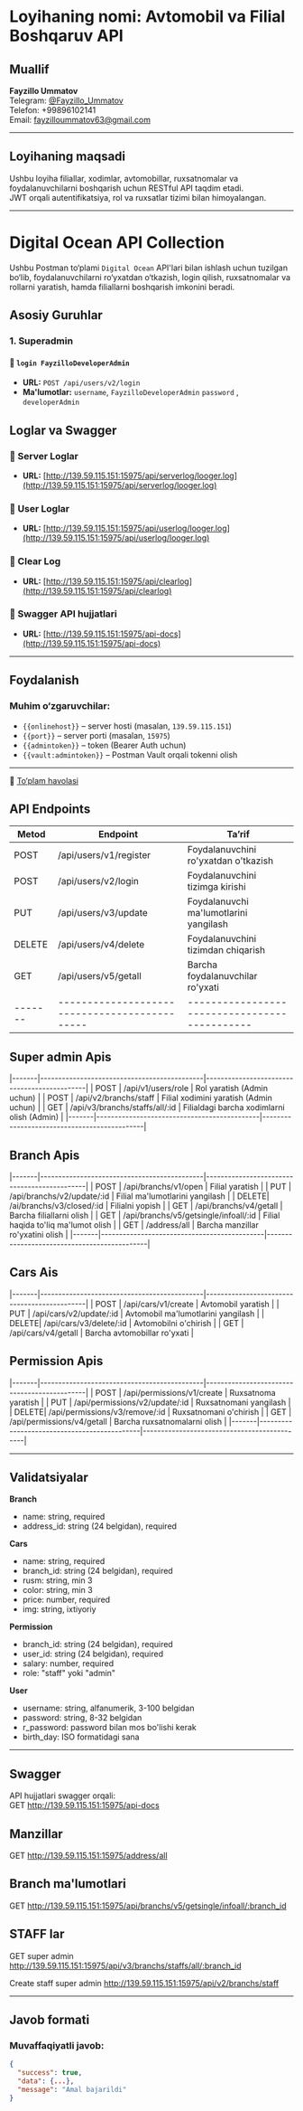 # Loyihaning nomi: Avtomobil va Filial Boshqaruv API

## Muallif
**Fayzillo Ummatov**  
Telegram: [@Fayzillo_Ummatov](https://t.me/Fayzillo_Ummatov)  
Telefon: +99896102141  
Email: fayzilloummatov63@gmail.com  

---

## Loyihaning maqsadi
Ushbu loyiha filiallar, xodimlar, avtomobillar, ruxsatnomalar va foydalanuvchilarni boshqarish uchun RESTful API taqdim etadi.  
JWT orqali autentifikatsiya, rol va ruxsatlar tizimi bilan himoyalangan.

---
# Digital Ocean API Collection

Ushbu Postman to‘plami `Digital Ocean` API'lari bilan ishlash uchun tuzilgan bo‘lib, foydalanuvchilarni ro‘yxatdan o‘tkazish, login qilish, ruxsatnomalar va rollarni yaratish, hamda filiallarni boshqarish imkonini beradi.

## Asosiy Guruhlar

### 1. Superadmin

#### 📌 `login FayzilloDeveloperAdmin`
- **URL:** `POST /api/users/v2/login`
- **Ma'lumotlar:** 
    `username`, `FayzilloDeveloperAdmin`
    `password` , `developerAdmin`


## Loglar va Swagger

### 📄 Server Loglar
- **URL:** [http://139.59.115.151:15975/api/serverlog/looger.log](http://139.59.115.151:15975/api/serverlog/looger.log)

### 📄 User Loglar
- **URL:** [http://139.59.115.151:15975/api/userlog/looger.log](http://139.59.115.151:15975/api/userlog/looger.log)

### 🧹 Clear Log
- **URL:** [http://139.59.115.151:15975/api/clearlog](http://139.59.115.151:15975/api/clearlog)

### 📘 Swagger API hujjatlari
- **URL:** [http://139.59.115.151:15975/api-docs](http://139.59.115.151:15975/api-docs)

---

## Foydalanish

### Muhim o‘zgaruvchilar:
- `{{onlinehost}}` – server hosti (masalan, `139.59.115.151`)
- `{{port}}` – server porti (masalan, `15975`)
- `{{admintoken}}` – token (Bearer Auth uchun)
- `{{vault:admintoken}}` – Postman Vault orqali tokenni olish

---

📁 [To‘plam havolasi](https://fayzillo.postman.co/workspace/Fayzillo's-Workspace~b340ca22-82a7-4ccf-8dad-67af269e6d54/collection/44048719-7ba89de6-03ae-42e3-b10d-6dc5003be7bd?action=share&source=collection_link&creator=44048719)




## API Endpoints

| Metod | Endpoint                                    | Ta’rif                                      |
|-------|---------------------------------------------|---------------------------------------------|
| POST  | /api/users/v1/register                      | Foydalanuvchini ro'yxatdan o'tkazish        |
| POST  | /api/users/v2/login                         | Foydalanuvchini tizimga kirishi             |
| PUT   | /api/users/v3/update                        | Foydalanuvchi ma'lumotlarini yangilash      |
| DELETE| /api/users/v4/delete                        | Foydalanuvchini tizimdan chiqarish          |
| GET   | /api/users/v5/getall                        | Barcha foydalanuvchilar ro'yxati            |
|-------|---------------------------------------------|---------------------------------------------|
## Super admin Apis 
|-------|---------------------------------------------|---------------------------------------------|
| POST  | /api/v1/users/role                          | Rol yaratish (Admin uchun)                  |
| POST  | /api/v2/branchs/staff                       | Filial xodimini yaratish (Admin uchun)      |
| GET   | /api/v3/branchs/staffs/all/:id              | Filialdagi barcha xodimlarni olish (Admin)  |
|-------|---------------------------------------------|---------------------------------------------|
## Branch Apis
|-------|---------------------------------------------|---------------------------------------------|
| POST  | /api/branchs/v1/open                        | Filial yaratish                             |
| PUT   | /api/branchs/v2/update/:id                  | Filial ma'lumotlarini yangilash             |
| DELETE| /ai/branchs/v3/closed/:id                   | Filialni yopish                             |
| GET   | /api/branchs/v4/getall                      | Barcha filiallarni olish                    |
| GET   | /api/branchs/v5/getsingle/infoall/:id       | Filial haqida to'liq ma'lumot olish         |
| GET   | /address/all                                | Barcha manzillar ro'yxatini olish           |
|-------|---------------------------------------------|---------------------------------------------|

## Cars Ais
|-------|---------------------------------------------|---------------------------------------------|
| POST  | /api/cars/v1/create                         | Avtomobil yaratish                          |
| PUT   | /api/cars/v2/update/:id                     | Avtomobil ma'lumotlarini yangilash          |
| DELETE| /api/cars/v3/delete/:id                     | Avtomobilni o'chirish                       |
| GET   | /api/cars/v4/getall                         | Barcha avtomobillar ro'yxati                |
## Permission Apis
|-------|---------------------------------------------|---------------------------------------------|
| POST  | /api/permissions/v1/create                  |  Ruxsatnoma yaratish                        |
| PUT   | /api/permissions/v2/update/:id              |  Ruxsatnomani yangilash                     |
| DELETE| /api/permissions/v3/remove/:id              |  Ruxsatnomani o'chirish                     |
| GET   | /api/permissions/v4/getall                  |  Barcha ruxsatnomalarni olish               |
|-------|---------------------------------------------|---------------------------------------------|

---

## Validatsiyalar

**Branch**  
- name: string, required  
- address_id: string (24 belgidan), required  

**Cars**  
- name: string, required  
- branch_id: string (24 belgidan), required  
- rusm: string, min 3  
- color: string, min 3  
- price: number, required  
- img: string, ixtiyoriy  

**Permission**  
- branch_id: string (24 belgidan), required  
- user_id: string (24 belgidan), required  
- salary: number, required  
- role: "staff" yoki "admin"  

**User**  
- username: string, alfanumerik, 3-100 belgidan  
- password: string, 8-32 belgidan  
- r_password: password bilan mos bo'lishi kerak  
- birth_day: ISO formatidagi sana  

---


## Swagger

API hujjatlari swagger orqali:  
GET
http://139.59.115.151:15975/api-docs

## Manzillar
GET
http://139.59.115.151:15975/address/all

## Branch ma'lumotlari 
GET
http://139.59.115.151:15975/api/branchs/v5/getsingle/infoall/:branch_id

## STAFF lar
GET   super admin
http://139.59.115.151:15975/api/v3/branchs/staffs/all/:branch_id

Create staff super admin
http://139.59.115.151:15975/api/v2/branchs/staff



---

## Javob formati

### Muvaffaqiyatli javob:

```json
{
  "success": true,
  "data": {...},
  "message": "Amal bajarildi"
}
